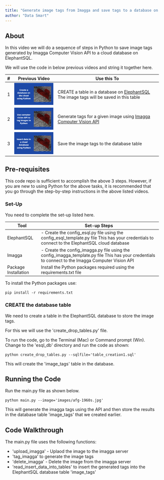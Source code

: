 ```yaml
---
title: "Generate image tags from Imagga and save tags to a database on ElephantSQL"
author: "Data Smart"
---
```



## About

In this video we will do a sequence of steps in Python to save image tags generated by Imagga Computer Vision API to a cloud database on ElephantSQL. 

We will use the code in below previous videos and string it together here. 


| #     | Previous Video                                                                                                             |  Use this To                                                                      |
|-------|------------------------------------------------------------------------------------------------------------------|---------------------------------------------------------------------------------|
| 1     | [<img src="images/vd1.png" width="200" />](https://youtu.be/xcXN7Vaq2gA) | CREATE a table in a database on [ElephantSQL](https://www.elephantsql.com/) The image tags will be saved in this table |
| 2     | [<img src="images/vd2.png" width="200" />](https://youtu.be/TMFTQzePDvQ)| Generate tags for a given image using [Imagga Computer Vision API](https://imagga.com/)|
| 3     | [<img src="images/vd3.png" width="200" />](https://youtu.be/hIZ36ws0XPs)|Save the image tags to the database table|

## Pre-requisites 

This code repo is sufficient to accomplish the above 3 steps. However, if you are new to using Python for the above tasks, it is recommended that you go through the step-by-step instructions in the above listed videos.

### Set-Up 

You need to complete the set-up listed here. 

| Tool                 | Set-up Steps                                                                                                                                       |
|----------------------|----------------------------------------------------------------------------------------------------------------------------------------------------|
| ElephantSQL          | - Create the config_esql.py file using the config_esql_template.py file This has your credentials to connect to the ElephantSQL cloud database     |
| Imagga               | - Create the config_imagga.py file using the config_imagga_template.py file This has your credentials to connect to the Imagga Computer Vision API |
| Package Installation | Install the Python packages required using the requirements.txt file                                                                               |

To install the Python packages use: 

```
pip install -r requirements.txt
```

### CREATE the database table 

We need to create a table in the ElephantSQL database to store the image tags. 

For this we will use the 'create_drop_tables.py' file. 

To run the code, go to the Terminal (Mac) or Command prompt (Win). Change to the 'esql_db' directory and run the code as shown:

```
python create_drop_tables.py --sqlfile='table_creation1.sql'
```
This will create the 'image_tags' table in the database. 


## Running the Code 


Run the main.py file as shown below. 

```
python main.py --image='images/afg-1960s.jpg' 
```

This will generate the imagga tags using the API and then store the results in the database table 'image_tags' that we created earlier. 

## Code Walkthrough 

The main.py file uses the following functions: 

- 'upload_imagga' - Uplaod the image to the imagga server
- 'tag_imagga' to generate the image tags 
- 'delete_imagga' - Delete the image from the imagga server
- 'read_insert_data_into_tables' to insert the generated tags into the ElephantSQL database table 'image_tags'


